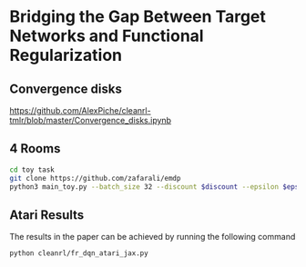 # Bridging the Gap Between Target Networks and Functional Regularization

## Convergence disks

https://github.com/AlexPiche/cleanrl-tmlr/blob/master/Convergence_disks.ipynb

## 4 Rooms

```bash
cd toy task
git clone https://github.com/zafarali/emdp
python3 main_toy.py --batch_size 32 --discount $discount --epsilon $epsilon --target_update_freq $freq --use_target_net 0 --seed $seed --reg_weight $reg_weight --size 11
```

## Atari Results

The results in the paper can be achieved by running the following command

```bash
python cleanrl/fr_dqn_atari_jax.py
```
